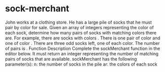 # sock-merchant
John works at a clothing store. He has a large pile of socks that he must pair by color for sale. Given an array of integers representing the color of each sock, determine how many pairs of socks with matching colors there are.  For example, there are  socks with colors . There is one pair of color  and one of color . There are three odd socks left, one of each color. The number of pairs is .  Function Description  Complete the sockMerchant function in the editor below. It must return an integer representing the number of matching pairs of socks that are available.  sockMerchant has the following parameter(s):  n: the number of socks in the pile ar: the colors of each sock
